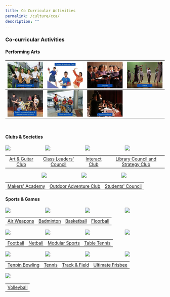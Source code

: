 ```yaml
---
title: Co Curricular Activities
permalink: /culture/cca/
description: ""
---
```

### **Co-curricular Activities** 
#### **Performing Arts**


| <a href="https://staging.dy8spnni5p31k.amplifyapp.com/culture/cca/performing-arts/chinese-orchestra/"><img src="/images/CCA/cca1.jpg"  align = "left"></a> | <a href="https://staging.dy8spnni5p31k.amplifyapp.com/culture/cca/performing-arts/culture-and-aesthetic-club/"><img src="/images/CCA/cca2.jpg" align = "center"></a> | <a href="https://staging.dy8spnni5p31k.amplifyapp.com/culture/cca/performing-arts/chorale/"><img src="/images/CCA/cca3.jpg" align = "center"></a> | <a href="https://staging.dy8spnni5p31k.amplifyapp.com/culture/cca/performing-arts/dance/"><img src="/images/CCA/cca4.jpg" align = "center"></a> |
| -------- | -------- | -------- |-------- |
| <a href="https://staging.dy8spnni5p31k.amplifyapp.com/culture/cca/performing-arts/eldds/"><img src="/images/CCA/cca5.jpg" align = "center"></a>     | <a href="https://staging.dy8spnni5p31k.amplifyapp.com/culture/cca/performing-arts/musicians-club/"><img src="/images/CCA/cca6.jpg" align = "center"></a>| <a href="https://staging.dy8spnni5p31k.amplifyapp.com/culture/cca/performing-arts/symphonic-band/"><img src="/images/CCA/cca7.jpg" align = "center"></a>|     |

<br clear="left">

#### **Clubs & Societies**

<p><a href="https://staging.dy8spnni5p31k.amplifyapp.com/culture/cca/clubs-and-societies/art-and-guitar/club/"><img src="/images/cca.jpg" style="width:22%;margin-right:15px;" align = "left"></a></p>
<p><a href="https://staging.dy8spnni5p31k.amplifyapp.com/culture/cca/clubs-and-societies/class-leaders-council/"><img src="/images/cca.jpg" style="width:22%;margin-right:15px;" align = "left"></a></p>
<p><a href="https://staging.dy8spnni5p31k.amplifyapp.com/culture/cca/clubs-and-societies/interact-club/"><img src="/images/cca.jpg" style="width:22%;margin-right:15px;" align = "left"></a></p>
<p><a href="https://staging.dy8spnni5p31k.amplifyapp.com/culture/cca/clubs-and-societies/library-council-and-strategy-club/"><img src="/images/cca.jpg" style="width:22%;margin-right:15px;" align = "left"></a></p>

<br clear="left">

|  |  |  |  |
|:---:|:---:|:---:|:---:|
| [Art & Guitar Club](https://staging.dy8spnni5p31k.amplifyapp.com/culture/cca/clubs-and-societies/art-and-guitar/club/) | [Class Leaders' Council](https://staging.dy8spnni5p31k.amplifyapp.com/culture/cca/clubs-and-societies/class-leaders-council/) | [Interact Club](https://staging.dy8spnni5p31k.amplifyapp.com/culture/cca/clubs-and-societies/interact-club/) | [Library Council and Strategy Club](https://staging.dy8spnni5p31k.amplifyapp.com/culture/cca/clubs-and-societies/library-council-and-strategy-club/) |

<p><a href="https://staging.dy8spnni5p31k.amplifyapp.com/culture/cca/clubs-and-societies/makers-academy/"><img src="/images/cca.jpg" style="width:22%;margin-right:15px;margin-left:115px;" align = "left"></a></p>
<p><a href="https://staging.dy8spnni5p31k.amplifyapp.com/culture/cca/clubs-and-societies/outdoor-adventure-club/"><img src="/images/cca.jpg" style="width:22%;margin-right:15px;" align = "left"></a></p>
<p><a href="https://staging.dy8spnni5p31k.amplifyapp.com/culture/cca/clubs-and-societies/students-council/"><img src="/images/cca.jpg" style="width:22%;margin-right:15px;" align = "left"></a></p>

<br clear="left">

|  |  |  |
|:---:|:---:|:---:|
| [Makers' Academy](https://staging.dy8spnni5p31k.amplifyapp.com/culture/cca/clubs-and-societies/makers-academy/) | [Outdoor Adventure Club](https://staging.dy8spnni5p31k.amplifyapp.com/culture/cca/clubs-and-societies/outdoor-adventure-club/) | [Students' Council](https://staging.dy8spnni5p31k.amplifyapp.com/culture/cca/clubs-and-societies/students-council/) |

#### **Sports & Games**

<p><a href="https://staging.dy8spnni5p31k.amplifyapp.com/culture/cca/sports-and-games/air-weapons/"><img src="/images/cca.jpg" style="width:22%;margin-right:15px;" align = "left"></a></p>
<p><a href="https://staging.dy8spnni5p31k.amplifyapp.com/culture/cca/sports-and-games/badminton/"><img src="/images/cca.jpg" style="width:22%;margin-right:15px;" align = "left"></a></p>
<p><a href="https://staging.dy8spnni5p31k.amplifyapp.com/culture/cca/sports-and-games/basketball/"><img src="/images/cca.jpg" style="width:22%;margin-right:15px;" align = "left"></a></p>
<p><a href="https://staging.dy8spnni5p31k.amplifyapp.com/culture/cca/sports-and-games/floorball/"><img src="/images/cca.jpg" style="width:22%;margin-right:15px;" align = "left"></a></p>

<br clear="left">

|  |  |  |  |
|:---:|:---:|:---:|:---:|
| [Air Weapons](https://staging.dy8spnni5p31k.amplifyapp.com/culture/cca/sports-and-games/air-weapons/) | [Badminton](https://staging.dy8spnni5p31k.amplifyapp.com/culture/cca/sports-and-games/badminton/) | [Basketball](https://staging.dy8spnni5p31k.amplifyapp.com/culture/cca/sports-and-games/basketball/) | [Floorball](https://staging.dy8spnni5p31k.amplifyapp.com/culture/cca/sports-and-games/floorball/) |

<p><a href="https://staging.dy8spnni5p31k.amplifyapp.com/culture/cca/sports-and-games/football/"><img src="/images/cca.jpg" style="width:22%;margin-right:15px;" align = "left"></a></p>
<p><a href="https://staging.dy8spnni5p31k.amplifyapp.com/culture/cca/sports-and-games/netball/"><img src="/images/cca.jpg" style="width:22%;margin-right:15px;" align = "left"></a></p>
<p><a href="https://staging.dy8spnni5p31k.amplifyapp.com/culture/cca/sports-and-games/modular-sports/"><img src="/images/cca.jpg" style="width:22%;margin-right:15px;" align = "left"></a></p>
<p><a href="https://staging.dy8spnni5p31k.amplifyapp.com/culture/cca/sports-and-games/table-tennis/"><img src="/images/cca.jpg" style="width:22%;margin-right:15px;" align = "left"></a></p>

<br clear="left">

|  |  |  |  |
|:---:|:---:|:---:|:---:|
| [Football](https://staging.dy8spnni5p31k.amplifyapp.com/culture/cca/sports-and-games/football/) | [Netball](https://staging.dy8spnni5p31k.amplifyapp.com/culture/cca/sports-and-games/netball/) | [Modular Sports](https://staging.dy8spnni5p31k.amplifyapp.com/culture/cca/sports-and-games/modular-sports/) | [Table Tennis](https://staging.dy8spnni5p31k.amplifyapp.com/culture/cca/sports-and-games/table-tennis/) |

<p><a href="https://staging.dy8spnni5p31k.amplifyapp.com/culture/cca/sports-and-games/tenpin-bowling/"><img src="/images/cca.jpg" style="width:22%;margin-right:15px;" align = "left"></a></p>
<p><a href="https://staging.dy8spnni5p31k.amplifyapp.com/culture/cca/sports-and-games/tennis/"><img src="/images/cca.jpg" style="width:22%;margin-right:15px;" align = "left"></a></p>
<p><a href="https://staging.dy8spnni5p31k.amplifyapp.com/culture/cca/sports-and-games/track-and-field/"><img src="/images/cca.jpg" style="width:22%;margin-right:15px;" align = "left"></a></p>
<p><a href="https://staging.dy8spnni5p31k.amplifyapp.com/culture/cca/sports-and-games/ultimate-frisbee/"><img src="/images/cca.jpg" style="width:22%;margin-right:15px;" align = "left"></a></p>

<br clear="left">

|  |  |  |  |
|:---:|:---:|:---:|:---:|
| [Tenpin Bowling](https://staging.dy8spnni5p31k.amplifyapp.com/culture/cca/sports-and-games/tenpin-bowling/) | [Tennis](https://staging.dy8spnni5p31k.amplifyapp.com/culture/cca/sports-and-games/tennis/) | [Track & Field](https://staging.dy8spnni5p31k.amplifyapp.com/culture/cca/sports-and-games/track-and-field/) | [Ultimate Frisbee](https://staging.dy8spnni5p31k.amplifyapp.com/culture/cca/sports-and-games/ultimate-frisbee/) |

<p><a href="https://staging.dy8spnni5p31k.amplifyapp.com/culture/cca/sports-and-games/volleyball/"><img style="width:22%" src="/images/cca.jpg"></a></p>

|  |
|:---:|
| [Volleyball](https://staging.dy8spnni5p31k.amplifyapp.com/culture/cca/sports-and-games/volleyball/) |